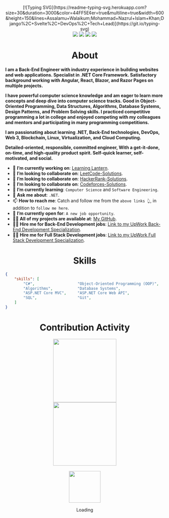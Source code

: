 <div align="center">
[![Typing SVG](https://readme-typing-svg.herokuapp.com?size=30&duration=3000&color=44FF5E&center=true&multiline=true&width=600&height=150&lines=Assalamu+Walaikum;Mohammad+Nazrul+Islam+Khan;Django%2C+Svelte%2C+DevOps%2C+Tech+Lead)](https://git.io/typing-svg)
</div>
<div align="center">
    <a href="https://www.linkedin.com/in/ahmedfathydev/"><img src="https://img.shields.io/badge/Linkedin-0077b5?style=flat&logo=linkedin" /></a>
    <a href="https://www.upwork.com/freelancers/~0121ca7f3563e57c0b"><img src="https://img.shields.io/badge/Upwork-494949?style=flat&logo=upwork" /></a>
    <a href="https://stackoverflow.com/users/11837259/ahmed-fathy"><img src="https://img.shields.io/badge/Stack Overflow-f48024?style=flat&logo=stackoverflow&logoColor=white" /></a>
    <a href="https://t.me/ahmedfathydev"><img src="https://img.shields.io/badge/Telegram-0088cc?style=flat&logo=telegram" /></a>
</div>

<h1 align="center">About</h1>

**I am a Back-End Engineer with industry experience in building websites and web applications. Specialist in .NET Core Framework. Satisfactory background working with Angular, React, Blazor, and Razor Pages on multiple projects.**

**I have powerful computer science knowledge and am eager to learn more concepts and deep dive into computer science tracks. Good in Object-Oriented Programming, Data Structures, Algorithms, Database Systems, Design Patterns, and Problem Solving skills. I practiced competitive programming a lot in college and enjoyed competing with my colleagues and mentors and participating in many programming competitions.**

**I am passionating about learning .NET, Back-End technologies, DevOps, Web 3, Blockchain, Linux, Virtualization, and Cloud Computing.**

**Detailed-oriented, responsible, committed engineer, With a get-it-done, on-time, and high-quality product spirit. Self-quick learner, self-motivated, and social.**

* 🔭 **I’m currently working on**: [Learning Lantern](https://github.com/learning-lantern).
* 🔭 **I’m looking to collaborate on**: [LeetCode-Solutions](https://github.com/AhmedFathyDev/LeetCode-Solutions).
* 🔭 **I’m looking to collaborate on**: [HackerRank-Solutions](https://github.com/AhmedFathyDev/HackerRank-Solutions).
* 🔭 **I’m looking to collaborate on**: [Codeforces-Solutions](https://github.com/AhmedFathyDev/Codeforces-Solutions).
* 🌱 **I’m currently learning**: `Computer Science` and `Software Engineering`.
* 💬 **Ask me about**: `.NET`.
* 📫 **How to reach me**: Catch and follow me from the `above links 👆`, in addition to `follow me here`.
* 🤔 **I’m currently open for**: `A new job opportunity`.
* 👨‍💻 **All of my projects are available at**: [My GitHub](https://github.com/AhmedFathyDev?tab=repositories).
* 👨‍💻 **Hire me for Back-End Development jobs**: [Link to my UpWork Back-End Development Specialization](https://www.upwork.com/freelancers/~0121ca7f3563e57c0b?s=1110580748673863680).
* 👨‍💻 **Hire me for Full Stack Development jobs**: [Link to my UpWork Full Stack Development Specialization](https://www.upwork.com/freelancers/~0121ca7f3563e57c0b?s=1110580755107926016).


<h1 align="center">Skills</h1>

```json
{
    "skills": [
        "C#",                   "Object-Oriented Programming (OOP)",    "Data Structures",          "Problem Solving",
        "Algorithms",           "Database Systems",                     ".NET Core",                "Microservices",
        "ASP.NET Core MVC",     "ASP.NET Core Web API",                 "Entity Framework Core",    "JSON Web Token (JWT)",
        "SQL",                  "Git",                                  "Unix / Linux",             "Clean Code"
    ]
}
```

<div align="center">
    <h1>Contribution Activity</h1>
    <img src="https://github-readme-stats.vercel.app/api?username=ahmedfathydev&title_color=6FDA44&text_color=FFFFFF&show_icons=true&icon_color=6FDA44&include_all_commits=true&count_private=true&theme=dark" height="200" />
    <br>
    <img src="https://github-readme-streak-stats.herokuapp.com/?user=AhmedFathyDev&theme=dark&date_format=j%20M%5B%20Y%5D&currStreakLabel=6FDA44&fire=6FDA44&ring=6FDA44" height="200" />
    <br>
    <br>
</div>
<div align="center">
    <img src="GitHub.gif" height="100" />
    <p>Loading</p>
</div>